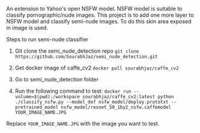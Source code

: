 An extension to Yahoo's open NSFW model. NSFW model is suitable to classify pornographic/nude images. This project is to add one more layer to NSFW model and classify semi-nude images. To do this skin area exposed in image is used.

Steps to run semi-nude classifier

1. Git clone the semi_nude_detection repo
`git clone https://github.com/SourabhJaz/semi_nude_detection.git`

2. Get docker image of caffe_cv2
`docker pull sourabhjaz/caffe_cv2`

3. Go to semi_nude_detection folder

4. Run the following command to test:
`docker run --volume=$(pwd):/workspace sourabhjaz/caffe_cv2:latest python ./classify_nsfw.py --model_def nsfw_model/deploy.prototxt --pretrained_model nsfw_model/resnet_50_1by2_nsfw.caffemodel YOUR_IMAGE_NAME.JPG`

Replace `YOUR_IMAGE_NAME.JPG` with the image you want to test.
